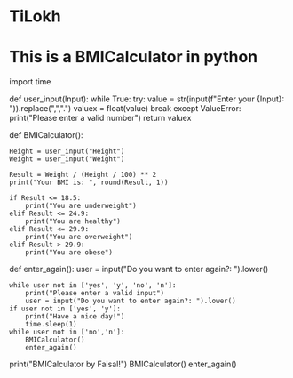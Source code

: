 # TiLokh
# This is a BMICalculator in python
import time

def user_input(Input):
    while True:
        try:
            value = str(input(f"Enter your {Input}: ")).replace(",",".")
            valuex = float(value)
            break
        except ValueError:
            print("Please enter a valid number")
    return valuex

def BMICalculator():

    Height = user_input("Height")
    Weight = user_input("Weight")

    Result = Weight / (Height / 100) ** 2
    print("Your BMI is: ", round(Result, 1))

    if Result <= 18.5:
        print("You are underweight")
    elif Result <= 24.9:
        print("You are healthy")
    elif Result <= 29.9:
        print("You are overweight")
    elif Result > 29.9:
        print("You are obese")


def enter_again():
    user = input("Do you want to enter again?: ").lower()

    while user not in ['yes', 'y', 'no', 'n']:
        print("Please enter a valid input")
        user = input("Do you want to enter again?: ").lower()
    if user not in ['yes', 'y']:
        print("Have a nice day!")
        time.sleep(1)
    while user not in ['no','n']:
        BMICalculator()
        enter_again()


print("BMICalculator by Faisal!")
BMICalculator()
enter_again()
